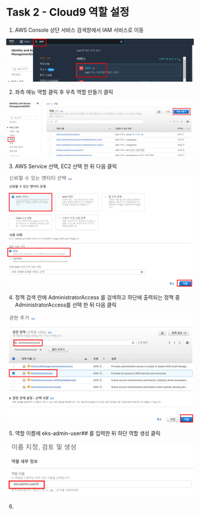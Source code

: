 # Task 2 - Cloud9 역할 설정

1. AWS Console 상단 서비스 검색창에서 IAM 서비스로 이동

![](../img/L1T2-1.png)

2. 좌측 메뉴 역할 클릭 후 우측 역할 만들기 클릭 

![](../img/L1T2-2.png)

3. AWS Service 선택, EC2 선택 한 뒤 다음 클릭

![](../img/L1T2-3.png)

4. 정책 검색 란에 AdministratorAccess 를 검색하고 하단에 출력되는 정책 중 AdministratorAccess를 선택 한 뒤 다음 클릭 

![](../img/L1T2-4.png)

5. 역할 이름에 eks-admin-user## 를 입력한 뒤 하단 역할 생성 클릭

![](../img/L1T2-5.png)

6. 